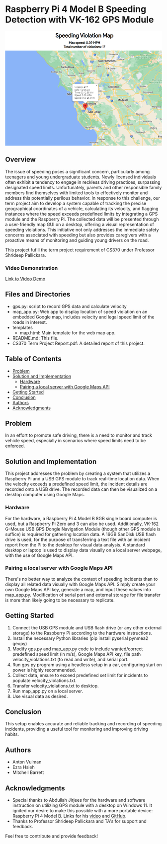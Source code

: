 # Raspberry Pi 4 Model B Speeding Detection with VK-162 GPS Module 

![Map Screenshot](MapScreenshot.png)


## Overview

The issue of speeding poses a significant concern, particularly among teenagers and young undergraduate students. Newly licensed individuals often exhibit a tendency to engage in reckless driving practices, surpassing designated speed limits. Unfortunately, parents and other responsible family members find themselves with limited tools to effectively monitor and address this potentially perilous behavior.
In response to this challenge, our term project aim to develop a system capable of tracking the precise geographical coordinates of a vehicle, calculating its velocity, and flagging instances where the speed exceeds predefined limits by integrating a GPS module and the Raspberry Pi. The collected data will be presented through a user-friendly map GUI on a desktop, offering a visual representation of speeding violations. This initiative not only addresses the immediate safety concerns associated with speeding but also provides caregivers with a proactive means of monitoring and guiding young drivers on the road.

This project fufill the term project requirement of CS370 under Professor Shrideep Pallickara. 

### Video Demonstration
[Link to Video Demo](https://www.youtube.com/watch?v=J9t9HFjNxCc)

## Files and Directories
- gps.py: script to record GPS data and calculate velocity
- map_app.py: Web app to display location of speed violation on an embedded Google map, includes velocity and legal speed limit of the roads in interest.
- templates
  - map.html: Main template for the web map app. 
- README.md: This file. 
- CS370 Term Project Report.pdf: A detailed report of this project.

## Table of Contents

- [Problem](#problem)
- [Solution and Implementation](#solution-and-implementation)
  - [Hardware](#hardware)
  - [Pairing a local server with Google Maps API](#pairing-a-local-server-with-google-maps-api)
- [Getting Started](#getting-started)
- [Conclusion](#conclusion)
- [Authors](#authors)
- [Acknowledgments](#acknowledgments)

## Problem
In an effort to promote safe driving, there is a need to monitor and track vehicle speed, especially in scenarios where speed limits need to be enforced.

## Solution and Implementation
This project addresses the problem by creating a system that utilizes a Raspberry Pi and a USB GPS module to track real-time location data. When the velocity exceeds a predefined speed limit, the incident details are recorded onto a USB drive. The recorded data can then be visualized on a desktop computer using Google Maps.
  
### Hardware

For the hardware, a Raspberry Pi 4 Model B 8GB single board computer is used, but a Raspberry Pi Zero and 3 can also be used. Additionally, VK-162 G-Mouse USB GPS Dongle Navigation Module (though other GPS module is suffice) is required for gathering location data. A 16GB SanDisk USB flash drive is used, for the purpose of transferring a text file with an incident report from the Pi to the desktop for visual data analysis. A standard desktop or laptop is used to display data visually on a local server webpage, with the use of Google Maps API.


### Pairing a local server with Google Maps API

There's no better way to analyze the context of speeding incidents than to display all related data visually with Google Maps API. Simply create your own Google Maps API key, generate a map, and input these values into map_app.py. Modification of serial port and external storage for file transfer is more than likely going to be necessary to replicate.


## Getting Started

1. Connect the USB GPS module and USB flash drive (or any other external storage) to the Raspberry Pi according to the hardware instructions.
2. Install the necessary Python libraries (pip install pyserial pynmea2 geopy)
3. Modify gps.py and map_app.py code to include wanted/correct predefined speed limit (in m/s), Google Maps API key, file path velocity_violations.txt (to read and write), and serial port.
4. Run gps.py program using a headless setup in a car, configuring start on power is highly recommended.
5. Collect data, ensure to exceed predefined set limit for incidents to populate velocity_violations.txt.
6. Transfer velocity_violations.txt to desktop.
7. Run map_app.py on a local server.
8. Use visual data as desired.

## Conclusion

This setup enables accurate and reliable tracking and recording of speeding incidents, providing a useful tool for monitoring and improving driving habits.

## Authors

- Anton Vulman
- Ezra Hsieh
- Mitchell Barrett

## Acknowledgments

- Special thanks to Abdullah Jirjees for the hardware and software instruction on utilizing GPS module with a desktop on Windows 11. It ignited our desire to make this possible with a more portable device: Raspberry Pi 4 Model B. Links for his [video](https://youtu.be/mUsKgzem9ig?si=Tt_C2jrQ-fzjQ4eM) and [GitHub](https://github.com/AbdullahJirjees/VK-16_GPS/tree/main).
- Thanks to Professor Shrideep Pallickara and TA's for support and feedback.

Feel free to contribute and provide feedback!

